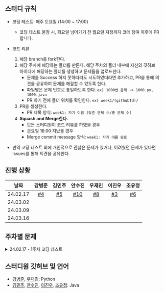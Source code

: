 ## 스터디 규칙

- 코딩 테스트: 매주 토요일 (14:00 ~ 17:00)
   - 코딩 테스트 불참 시, 화요일 넘어가기 전 월요일 자정까지 코테 참여 이후에 PR 합니다.
- 코드 리뷰

  1. 해당 branch를 fork한다.
  2. 해당 주차에 해당하는 폴더를 만든다. 해당 주차의 폴더 내부에 자신의 깃허브 아이디에 해당하는 폴더를 생성하고 문제들을 업로드한다.
     - 문제를 Success 하지 못하더라도 시도하였더라면 추가하고, PR을 통해 의견을 공유하여 문제를 해결할 수 있도록 한다.
     - 파일명은 문제 번호로 통일하도록 한다. `ex) 1000번 문제 -> 1000.py, 1000.java`
     - PR 하기 전에 폴더 위치를 확인한다. `ex) week1/(githubId)/`
  3. PR을 생성한다.
     - PR 제목 양식: `week1: 자기 이름 (맞춘 문제 수/총 문제 수)`
  4. **Squash and Merge한다.**
     - 모든 스터디원이 코드 리뷰를 하였을 경우
     - 금요일 18:00 지났을 경우
     - Merge commit message 양식: `week1: 자기 이름 완료`

- 만약 코딩 테스트 외에 개인적으로 괜찮은 문제가 있거나, 어려웠던 문제가 있다면 Issues를 통해 의견을 공유한다.

## 진행 상황

|   날짜   | 강병준 | 김민주 | 안수진 | 우재민 | 이진우 | 조유정 |
| :------: | :----: | :----: | :----: | :----: | :----: | :----: |
| 24.02.17 | [#4](https://github.com/BangDori/coding-test-study/pull/4) | [#5](https://github.com/BangDori/coding-test-study/pull/5) | [#10](https://github.com/BangDori/coding-test-study/pull/10) | [#8](https://github.com/BangDori/coding-test-study/pull/8) | [#3](https://github.com/BangDori/coding-test-study/pull/3) | [#6](https://github.com/BangDori/coding-test-study/pull/6) |
| 24.03.02 |        |        |        |        |        |        |
| 24.03.09 |        |        |        |        |        |        |
| 24.03.16 |        |        |        |        |        |        |

## 주차별 문제

<details>
   <summary>24.02.17 - 1주차 코딩 테스트</summary>
   <ul markdown="1">
      <li>20167번: 꿈틀꿈틀 호석 애벌레 - 기능성</li>
      <li>20002번: 사과나무</li>
      <li>5549번: 행성 탐사</li>
      <li>10713번: 기차 여행</li>
      <li>1368번: 물대기</li>
   </ul>
</details>

## 스터디원 깃허브 및 언어

- [강병준](https://github.com/BangDori), [우재민](https://github.com/WooJJam): Python
- [김민주](https://github.com/miiiinju1), [안수진](https://github.com/ssuzyn), [이진우](https://github.com/jinlee1703), [조유정](https://github.com/hiyoojeong): Java
